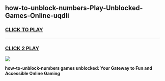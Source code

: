
## how-to-unblock-numbers-Play-Unblocked-Games-Online-uqdli
<h3>
<a href="https://premium76.site?title=how-to-unblock-numbers&ref=25A">CLICK TO PLAY</a></h3>
<hr>

<h3>
<a href="https://premium76.site?title=how-to-unblock-numbers&ref=25A">CLICK 2 PLAY</a>
  
</h3>

<a href="https://premium76.site?title=how-to-unblock-numbers&ref=25A"><img src="https://clearcache.store/games.png"></a>


**how-to-unblock-numbers games unblocked: Your Gateway to Fun and Accessible Online Gaming**
